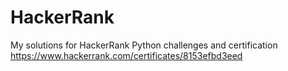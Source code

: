 # HackerRank
My solutions for HackerRank Python challenges and certification
https://www.hackerrank.com/certificates/8153efbd3eed
